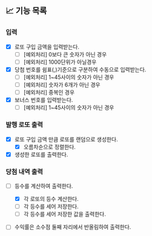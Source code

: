 ## 📈 기능 목록

### 입력

- [x] 로또 구입 금액을 입력받는다.
    - [ ] [예외처리] 0보다 큰 숫자가 아닌 경우
    - [ ] [예외처리] 1000단위가 아닐경우

- [x] 당첨 번호를 쉼표(,)기준으로 구분하여 수동으로 입력받는다.
    - [ ] [예외처리] 1~45사이의 숫자가 아닌 경우
    - [ ] [예외처리] 숫자가 6개가 아닌 경우
    - [ ] [예외처리] 중복인 경우

- [x] 보너스 번호를 입력받는다.
    - [ ] [예외처리] 1~45사이의 숫자가 아닌 경우

### 발행 로또 출력

- [x] 로또 구입 금액 만큼 로또를 랜덤으로 생성한다.
    - [x] 오름차순으로 정렬한다.
- [x] 생성한 로또를 출력한다.

### 당첨 내역 출력

- [ ] 등수를 계산하여 출력한다.
    - [x] 각 로또의 등수 계산한다.
    - [ ] 각 등수를 세어 저장한다.
    - [ ] 각 등수를 세어 저장한 값을 출력한다.

- [ ] 수익률은 소수점 둘째 자리에서 반올림하여 출력한다.

